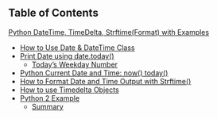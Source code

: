 
## Table of Contents


[Python DateTime, TimeDelta, Strftime(Format) with Examples](http://localhost:1313/library/tutorials/docs/python/beginer/date-and-time/datetime-timedelta-strftime/#python-datetime-timedelta-strftime-format-with-examples)

-   [How to Use Date & DateTime Class](http://localhost:1313/library/tutorials/docs/python/beginer/date-and-time/datetime-timedelta-strftime/#how-to-use-date-datetime-class)
-   [Print Date using date.today()](http://localhost:1313/library/tutorials/docs/python/beginer/date-and-time/datetime-timedelta-strftime/#print-date-using-date-today)
    -   [Today’s Weekday Number](http://localhost:1313/library/tutorials/docs/python/beginer/date-and-time/datetime-timedelta-strftime/#today-s-weekday-number)
-   [Python Current Date and Time: now() today()](http://localhost:1313/library/tutorials/docs/python/beginer/date-and-time/datetime-timedelta-strftime/#python-current-date-and-time-now-today)
-   [How to Format Date and Time Output with Strftime()](http://localhost:1313/library/tutorials/docs/python/beginer/date-and-time/datetime-timedelta-strftime/#how-to-format-date-and-time-output-with-strftime)
-   [How to use Timedelta Objects](http://localhost:1313/library/tutorials/docs/python/beginer/date-and-time/datetime-timedelta-strftime/#how-to-use-timedelta-objects)
-   [Python 2 Example](http://localhost:1313/library/tutorials/docs/python/beginer/date-and-time/datetime-timedelta-strftime/#python-2-example)
    -   [Summary](http://localhost:1313/library/tutorials/docs/python/beginer/date-and-time/datetime-timedelta-strftime/#summary)
<!--stackedit_data:
eyJoaXN0b3J5IjpbLTEyNDY5MTk2MzEsLTE3MzMyNzEwNTIsMT
A1MTUxOTQ1Nyw5MDc5MzQ5NzZdfQ==
-->